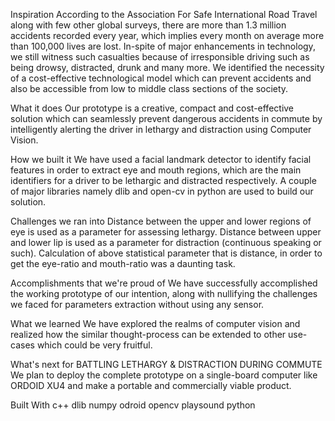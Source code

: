 Inspiration
According to the Association For Safe International Road Travel along with few other global surveys, there are more than 1.3 million accidents recorded every year, which implies every month on average more than 100,000 lives are lost. In-spite of major enhancements in technology, we still witness such casualties because of irresponsible driving such as being drowsy, distracted, drunk and many more. We identified the necessity of a cost-effective technological model which can prevent accidents and also be accessible from low to middle class sections of the society.

What it does
Our prototype is a creative, compact and cost-effective solution which can seamlessly prevent dangerous accidents in commute by intelligently alerting the driver in lethargy and distraction using Computer Vision.

How we built it
We have used a facial landmark detector to identify facial features in order to extract eye and mouth regions, which are the main identifiers for a driver to be lethargic and distracted respectively. A couple of major libraries namely dlib and open-cv in python are used to build our solution.

Challenges we ran into
Distance between the upper and lower regions of eye is used as a parameter for assessing lethargy. Distance between upper and lower lip is used as a parameter for distraction (continuous speaking or such). Calculation of above statistical parameter that is distance, in order to get the eye-ratio and mouth-ratio was a daunting task.

Accomplishments that we're proud of
We have successfully accomplished the working prototype of our intention, along with nullifying the challenges we faced for parameters extraction without using any sensor.

What we learned
We have explored the realms of computer vision and realized how the similar thought-process can be extended to other use-cases which could be very fruitful.

What's next for BATTLING LETHARGY & DISTRACTION DURING COMMUTE
We plan to deploy the complete prototype on a single-board computer like ORDOID XU4 and make a portable and commercially viable product.

Built With
c++
dlib
numpy
odroid
opencv
playsound
python
